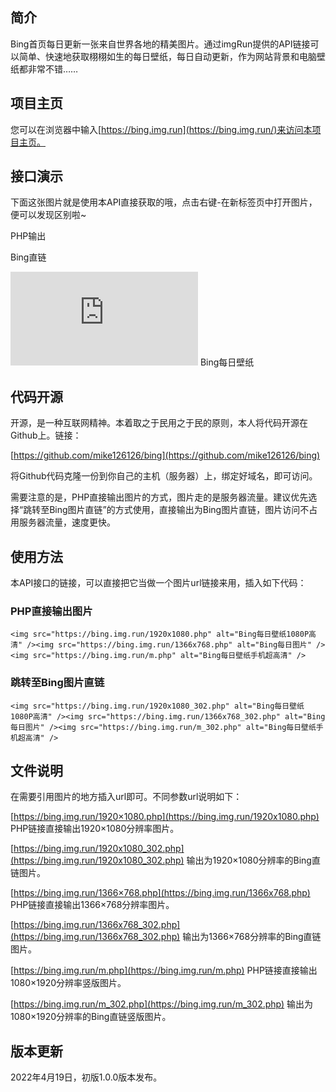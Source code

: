 ## 简介

Bing首页每日更新一张来自世界各地的精美图片。通过imgRun提供的API链接可以简单、快速地获取栩栩如生的每日壁纸，每日自动更新，作为网站背景和电脑壁纸都非常不错……

## 项目主页

您可以在浏览器中输入[https://bing.img.run](https://bing.img.run/)来访问本项目主页。

## 接口演示

下面这张图片就是使用本API直接获取的哦，点击右键-在新标签页中打开图片，便可以发现区别啦~

PHP输出

Bing直链

![](https://bing.img.run/1920x1080.php)
Bing每日壁纸

## 代码开源

开源，是一种互联网精神。本着取之于民用之于民的原则，本人将代码开源在Github上。链接：

[https://github.com/mike126126/bing](https://github.com/mike126126/bing)

将Github代码克隆一份到你自己的主机（服务器）上，绑定好域名，即可访问。

需要注意的是，PHP直接输出图片的方式，图片走的是服务器流量。建议优先选择“跳转至Bing图片直链”的方式使用，直接输出为Bing图片直链，图片访问不占用服务器流量，速度更快。

## 使用方法

本API接口的链接，可以直接把它当做一个图片url链接来用，插入如下代码：

### PHP直接输出图片

```
<img src="https://bing.img.run/1920x1080.php" alt="Bing每日壁纸1080P高清" /><img src="https://bing.img.run/1366x768.php" alt="Bing每日图片" /><img src="https://bing.img.run/m.php" alt="Bing每日壁纸手机超高清" />
```

### 跳转至Bing图片直链

```
<img src="https://bing.img.run/1920x1080_302.php" alt="Bing每日壁纸1080P高清" /><img src="https://bing.img.run/1366x768_302.php" alt="Bing每日图片" /><img src="https://bing.img.run/m_302.php" alt="Bing每日壁纸手机超高清" />
```

## 文件说明

在需要引用图片的地方插入url即可。不同参数url说明如下：

[https://bing.img.run/1920×1080.php](https://bing.img.run/1920x1080.php) PHP链接直接输出1920×1080分辨率图片。

[https://bing.img.run/1920x1080_302.php](https://bing.img.run/1920x1080_302.php) 输出为1920×1080分辨率的Bing直链图片。

[https://bing.img.run/1366×768.php](https://bing.img.run/1366x768.php) PHP链接直接输出1366×768分辨率图片。

[https://bing.img.run/1366x768_302.php](https://bing.img.run/1366x768_302.php) 输出为1366×768分辨率的Bing直链图片。

[https://bing.img.run/m.php](https://bing.img.run/m.php) PHP链接直接输出1080×1920分辨率竖版图片。

[https://bing.img.run/m_302.php](https://bing.img.run/m_302.php) 输出为1080×1920分辨率的Bing直链竖版图片。

## 版本更新

2022年4月19日，初版1.0.0版本发布。
